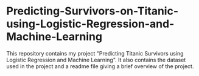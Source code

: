 # Predicting-Survivors-on-Titanic-using-Logistic-Regression-and-Machine-Learning
This repository contains my project "Predicting Titanic Survivors using Logistic Regression and Machine Learning". It also contains the dataset used in the project and a readme file giving a brief overview of the project.
